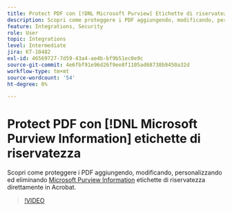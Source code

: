 ```yaml
---
title: Protect PDF con [!DNL Microsoft Purview] Etichette di riservatezza
description: Scopri come proteggere i PDF aggiungendo, modificando, personalizzando ed eliminando [!DNL Microsoft Purview] Etichette di riservatezza direttamente in Acrobat
feature: Integrations, Security
role: User
topic: Integrations
level: Intermediate
jira: KT-10482
exl-id: 46569727-7d59-43a4-ae4b-bf9b51ec0e9c
source-git-commit: 4e6fbf91e96d26f9ee8f1105ad68738b9450a32d
workflow-type: tm+mt
source-wordcount: '54'
ht-degree: 0%

---
```


# Protect PDF con [!DNL Microsoft Purview Information] etichette di riservatezza

Scopri come proteggere i PDF aggiungendo, modificando, personalizzando ed eliminando [Microsoft Purview Information](https://learn.microsoft.com/en-us/microsoft-365/compliance/information-protection?view=o365-worldwide) etichette di riservatezza direttamente in Acrobat.

>[!VIDEO](https://video.tv.adobe.com/v/3410552?quality=12&learn=on&hidetitle=true)
